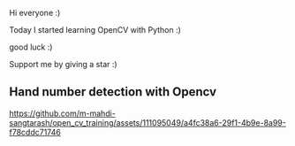 Hi everyone :)

Today I started learning OpenCV with Python :)

good luck :)

Support me by giving a star :)


## Hand number detection with Opencv

https://github.com/m-mahdi-sangtarash/open_cv_training/assets/111095049/a4fc38a6-29f1-4b9e-8a99-f78cddc71746


